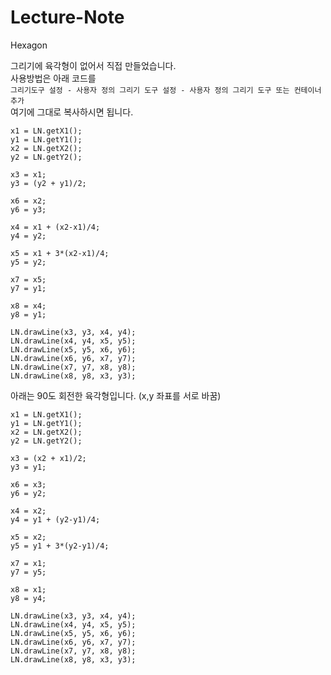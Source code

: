 # Lecture-Note
Hexagon

그리기에 육각형이 없어서 직접 만들었습니다.  
사용방법은 아래 코드를  
`그리기도구 설정 - 사용자 정의 그리기 도구 설정 - 사용자 정의 그리기 도구 또는 컨테이너 추가`  
여기에 그대로 복사하시면 됩니다.

```
x1 = LN.getX1();
y1 = LN.getY1();
x2 = LN.getX2();
y2 = LN.getY2();

x3 = x1;
y3 = (y2 + y1)/2;

x6 = x2;
y6 = y3;

x4 = x1 + (x2-x1)/4;
y4 = y2;

x5 = x1 + 3*(x2-x1)/4;
y5 = y2;

x7 = x5;
y7 = y1;

x8 = x4;
y8 = y1;

LN.drawLine(x3, y3, x4, y4);
LN.drawLine(x4, y4, x5, y5);
LN.drawLine(x5, y5, x6, y6);
LN.drawLine(x6, y6, x7, y7);
LN.drawLine(x7, y7, x8, y8);
LN.drawLine(x8, y8, x3, y3);
```

아래는 90도 회전한 육각형입니다. (x,y 좌표를 서로 바꿈)
```
x1 = LN.getX1();
y1 = LN.getY1();
x2 = LN.getX2();
y2 = LN.getY2();

x3 = (x2 + x1)/2;
y3 = y1;

x6 = x3;
y6 = y2;

x4 = x2;
y4 = y1 + (y2-y1)/4;

x5 = x2;
y5 = y1 + 3*(y2-y1)/4;

x7 = x1;
y7 = y5;

x8 = x1;
y8 = y4;

LN.drawLine(x3, y3, x4, y4);
LN.drawLine(x4, y4, x5, y5);
LN.drawLine(x5, y5, x6, y6);
LN.drawLine(x6, y6, x7, y7);
LN.drawLine(x7, y7, x8, y8);
LN.drawLine(x8, y8, x3, y3);
```

